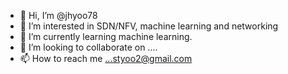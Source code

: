 - 👋 Hi, I’m @jhyoo78
- 👀 I’m interested in SDN/NFV, machine learning and networking
- 🌱 I’m currently learning machine learning.
- 💞️ I’m looking to collaborate on ....
- 📫 How to reach me ...styoo2@gmail.com

<!---
jhyoo78/jhyoo78 is a ✨ special ✨ repository because its `README.md` (this file) appears on your GitHub profile.
You can click the Preview link to take a look at your changes.
--->
